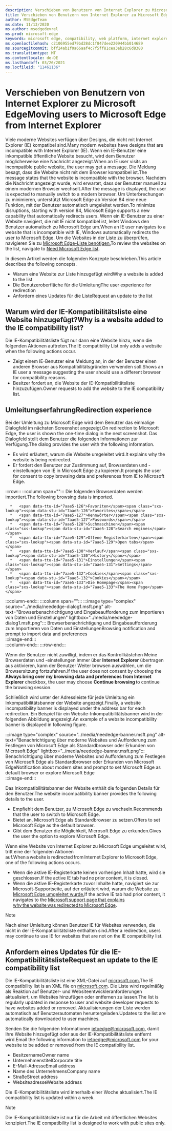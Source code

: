 ```yaml
---
description: Verschieben von Benutzern von Internet Explorer zu Microsoft Edge
title: Verschieben von Benutzern von Internet Explorer zu Microsoft Edge
author: MSEdgeTeam
ms.date: 11/13/2020
ms.author: msedgedevrel
ms.prod: microsoft-edge
keywords: microsoft edge, compatibility, web platform, internet explorer
ms.openlocfilehash: c2106955ed79bd28dc1f847dee220944bb014689
ms.sourcegitcommit: bff24ab1f0a66aaf4c7f5ff81cea3eb28c6d8380
ms.translationtype: MT
ms.contentlocale: de-DE
ms.lasthandoff: 03/26/2021
ms.locfileid: "11461136"
---
```

# <a name="moving-users-to-microsoft-edge-from-internet-explorer"></a><span data-ttu-id="7aae5-104">Verschieben von Benutzern von Internet Explorer zu Microsoft Edge</span><span class="sxs-lookup"><span data-stu-id="7aae5-104">Moving users to Microsoft Edge from Internet Explorer</span></span>  

<span data-ttu-id="7aae5-105">Viele moderne Websites verfügen über Designs, die nicht mit Internet Explorer \(IE\) kompatibel sind.</span><span class="sxs-lookup"><span data-stu-id="7aae5-105">Many modern websites have designs that are incompatible with Internet Explorer \(IE\).</span></span>  <span data-ttu-id="7aae5-106">Wenn ein IE-Benutzer eine inkompatible öffentliche Website besucht, wird dem Benutzer möglicherweise eine Nachricht angezeigt.</span><span class="sxs-lookup"><span data-stu-id="7aae5-106">When an IE user visits an incompatible public website, the user may get a message.</span></span>  <span data-ttu-id="7aae5-107">Die Meldung besagt, dass die Website nicht mit dem Browser kompatibel ist.</span><span class="sxs-lookup"><span data-stu-id="7aae5-107">The message states that the website is incompatible with the browser.</span></span>  <span data-ttu-id="7aae5-108">Nachdem die Nachricht angezeigt wurde, wird erwartet, dass der Benutzer manuell zu einem modernen Browser wechselt.</span><span class="sxs-lookup"><span data-stu-id="7aae5-108">After the message is displayed, the user is expected to manually switch to a modern browser.</span></span>  <span data-ttu-id="7aae5-109">Um Unterbrechungen zu minimieren, unterstützt Microsoft Edge ab Version 84 eine neue Funktion, mit der Benutzer automatisch umgeleitet werden.</span><span class="sxs-lookup"><span data-stu-id="7aae5-109">To minimize disruptions, starting with version 84, Microsoft Edge supports a new capability that automatically redirects users.</span></span>  <span data-ttu-id="7aae5-110">Wenn ein IE-Benutzer zu einer Website navigiert, die mit IE nicht kompatibel ist, leitet Windows den Benutzer automatisch zu Microsoft Edge um.</span><span class="sxs-lookup"><span data-stu-id="7aae5-110">When an IE user navigates to a website that is incompatible with IE, Windows automatically redirects the user to Microsoft Edge.</span></span>  <span data-ttu-id="7aae5-111">Um die Websites in der Liste zu überprüfen, navigieren Sie zu [Microsoft Edge-Liste benötigen.][MicrosoftEdgeNeededgeV1]</span><span class="sxs-lookup"><span data-stu-id="7aae5-111">To review the websites on the list, navigate to [Need Microsoft Edge list][MicrosoftEdgeNeededgeV1].</span></span>

<span data-ttu-id="7aae5-112">In diesem Artikel werden die folgenden Konzepte beschrieben.</span><span class="sxs-lookup"><span data-stu-id="7aae5-112">This article describes the following concepts.</span></span>  

*   <span data-ttu-id="7aae5-113">Warum eine Website zur Liste hinzugefügt wird</span><span class="sxs-lookup"><span data-stu-id="7aae5-113">Why a website is added to the list</span></span>  
*   <span data-ttu-id="7aae5-114">Die Benutzeroberfläche für die Umleitung</span><span class="sxs-lookup"><span data-stu-id="7aae5-114">The user experience for redirection</span></span>  
*   <span data-ttu-id="7aae5-115">Anfordern eines Updates für die Liste</span><span class="sxs-lookup"><span data-stu-id="7aae5-115">Request an update to the list</span></span>  
    
## <a name="why-is-a-website-added-to-the-ie-compatibility-list"></a><span data-ttu-id="7aae5-116">Warum wird der IE-Kompatibilitätsliste eine Website hinzugefügt?</span><span class="sxs-lookup"><span data-stu-id="7aae5-116">Why is a website added to the IE compatibility list?</span></span>  

<span data-ttu-id="7aae5-117">Die IE-Kompatibilitätsliste fügt nur dann eine Website hinzu, wenn die folgenden Aktionen auftreten.</span><span class="sxs-lookup"><span data-stu-id="7aae5-117">The IE compatibility List only adds a website when the following actions occur.</span></span>  

*   <span data-ttu-id="7aae5-118">Zeigt einem IE-Benutzer eine Meldung an, in der der Benutzer einen anderen Browser aus Kompatibilitätsgründen verwenden soll.</span><span class="sxs-lookup"><span data-stu-id="7aae5-118">Shows an IE user a message suggesting the user should use a different browser for compatibility reasons.</span></span>  
*   <span data-ttu-id="7aae5-119">Besitzer fordert an, die Website der IE-Kompatibilitätsliste hinzuzufügen.</span><span class="sxs-lookup"><span data-stu-id="7aae5-119">Owner requests to add the website to the IE compatibility list.</span></span>  

## <a name="redirection-experience"></a><span data-ttu-id="7aae5-120">Umleitungserfahrung</span><span class="sxs-lookup"><span data-stu-id="7aae5-120">Redirection experience</span></span>

<span data-ttu-id="7aae5-121">Bei der Umleitung zu Microsoft Edge wird dem Benutzer das einmalige Dialogfeld im nächsten Screenshot angezeigt.</span><span class="sxs-lookup"><span data-stu-id="7aae5-121">On redirection to Microsoft Edge, the user is shown the one-time dialog in the next screenshot.</span></span>  <span data-ttu-id="7aae5-122">Das Dialogfeld stellt dem Benutzer die folgenden Informationen zur Verfügung.</span><span class="sxs-lookup"><span data-stu-id="7aae5-122">The dialog provides the user with the following information.</span></span>  

*   <span data-ttu-id="7aae5-123">Es wird erläutert, warum die Website umgeleitet wird.</span><span class="sxs-lookup"><span data-stu-id="7aae5-123">It explains why the website is being redirected.</span></span>  
*   <span data-ttu-id="7aae5-124">Er fordert den Benutzer zur Zustimmung auf, Browserdaten und -einstellungen von IE in Microsoft Edge zu kopieren.</span><span class="sxs-lookup"><span data-stu-id="7aae5-124">It prompts the user for consent to copy browsing data and preferences from IE to Microsoft Edge.</span></span>  

:::row:::
   :::column span="":::
      <span data-ttu-id="7aae5-125">Die folgenden Browserdaten werden importiert.</span><span class="sxs-lookup"><span data-stu-id="7aae5-125">The following browsing data is imported.</span></span>  
      
      *   <span data-ttu-id="7aae5-126">Favoriten</span><span class="sxs-lookup"><span data-stu-id="7aae5-126">Favorites</span></span>  
      *   <span data-ttu-id="7aae5-127">Kennwörter</span><span class="sxs-lookup"><span data-stu-id="7aae5-127">Passwords</span></span>  
      *   <span data-ttu-id="7aae5-128">Suchmaschinen</span><span class="sxs-lookup"><span data-stu-id="7aae5-128">Search engines</span></span>  
      *   <span data-ttu-id="7aae5-129">Offene Registerkarten</span><span class="sxs-lookup"><span data-stu-id="7aae5-129">Open tabs</span></span>  
      *   <span data-ttu-id="7aae5-130">Verlauf</span><span class="sxs-lookup"><span data-stu-id="7aae5-130">History</span></span>  
      *   <span data-ttu-id="7aae5-131">Einstellungen</span><span class="sxs-lookup"><span data-stu-id="7aae5-131">Settings</span></span>  
      *   <span data-ttu-id="7aae5-132">Cookies</span><span class="sxs-lookup"><span data-stu-id="7aae5-132">Cookies</span></span>  
      *   <span data-ttu-id="7aae5-133">Die Homepage</span><span class="sxs-lookup"><span data-stu-id="7aae5-133">The Home Page</span></span>  
   :::column-end:::
   :::column span="":::
      :::image type="complex" source="../media/neededge-dialog1.msft.png" alt-text="Browserbenachrichtigung und Eingabeaufforderung zum Importieren von Daten und Einstellungen" lightbox="../media/neededge-dialog1.msft.png":::
         <span data-ttu-id="7aae5-135">Browserbenachrichtigung und Eingabeaufforderung zum Importieren von Daten und Einstellungen</span><span class="sxs-lookup"><span data-stu-id="7aae5-135">Browsing notification and prompt to import data and preferences</span></span>  
      :::image-end:::  
   :::column-end:::
:::row-end:::

<span data-ttu-id="7aae5-136">Wenn der Benutzer nicht zuwilligt, indem er das Kontrollkästchen Meine Browserdaten und -einstellungen immer über **Internet Explorer** übertragen aus aktivieren, kann der Benutzer Weiter browsen auswählen, um die   Browsersitzung fortzufahren.</span><span class="sxs-lookup"><span data-stu-id="7aae5-136">If the user does not consent by choosing the **Always bring over my browsing data and preferences from Internet Explorer** checkbox, the user may choose **Continue browsing** to continue the browsing session.</span></span>  

<span data-ttu-id="7aae5-137">Schließlich wird unter der Adressleiste für jede Umleitung ein Inkompatibilitätsbanner der Website angezeigt.</span><span class="sxs-lookup"><span data-stu-id="7aae5-137">Finally, a website incompatibility banner is displayed under the address bar for each redirection.</span></span>  <span data-ttu-id="7aae5-138">Ein Beispiel für ein Website-Inkompatibilitätsbanner wird in der folgenden Abbildung angezeigt.</span><span class="sxs-lookup"><span data-stu-id="7aae5-138">An example of a website incompatibility banner is displayed in following figure.</span></span>

:::image type="complex" source="../media/neededge-banner.msft.png" alt-text="Benachrichtigung über moderne Websites und Aufforderung zum Festlegen von Microsoft Edge als Standardbrowser oder Erkunden von Microsoft Edge" lightbox="../media/neededge-banner.msft.png":::
   <span data-ttu-id="7aae5-140">Benachrichtigung über moderne Websites und Aufforderung zum Festlegen von Microsoft Edge als Standardbrowser oder Erkunden von Microsoft Edge</span><span class="sxs-lookup"><span data-stu-id="7aae5-140">Notification about modern sites and prompt to set Microsoft Edge as default browser or explore Microsoft Edge</span></span>  
:::image-end:::

<span data-ttu-id="7aae5-141">Das Inkompatibilitätsbanner der Website enthält die folgenden Details für den Benutzer.</span><span class="sxs-lookup"><span data-stu-id="7aae5-141">The website incompatibility banner provides the following details to the user.</span></span>  

*   <span data-ttu-id="7aae5-142">Empfiehlt dem Benutzer, zu Microsoft Edge zu wechseln.</span><span class="sxs-lookup"><span data-stu-id="7aae5-142">Recommends that the user to switch to Microsoft Edge.</span></span>  
*   <span data-ttu-id="7aae5-143">Bietet an, Microsoft Edge als Standardbrowser zu setzen.</span><span class="sxs-lookup"><span data-stu-id="7aae5-143">Offers to set Microsoft Edge as the default browser.</span></span>  
*   <span data-ttu-id="7aae5-144">Gibt dem Benutzer die Möglichkeit, Microsoft Edge zu erkunden.</span><span class="sxs-lookup"><span data-stu-id="7aae5-144">Gives the user the option to explore Microsoft Edge.</span></span>    
    
<span data-ttu-id="7aae5-145">Wenn eine Website von Internet Explorer zu Microsoft Edge umgeleitet wird, tritt eine der folgenden Aktionen auf.</span><span class="sxs-lookup"><span data-stu-id="7aae5-145">When a website is redirected from Internet Explorer to Microsoft Edge, one of the following actions occurs.</span></span>

*   <span data-ttu-id="7aae5-146">Wenn die aktive IE-Registerkarte keinen vorherigen Inhalt hatte, wird sie geschlossen.</span><span class="sxs-lookup"><span data-stu-id="7aae5-146">If the active IE tab had no prior content, it is closed.</span></span>  
*   <span data-ttu-id="7aae5-147">Wenn die aktive IE-Registerkarte zuvor Inhalte hatte, navigiert sie zur Microsoft-Supportseite, auf der erläutert wird, warum die Website zu [Microsoft Edge umgeleitet wurde.][MicrosoftSupportOfficeTheWebsiteYouWereTryingToReachDoesntWorkWithInternetExplorer]</span><span class="sxs-lookup"><span data-stu-id="7aae5-147">If the active IE tab had prior content, it navigates to the [Microsoft support page that explains why the website was redirected to Microsoft Edge][MicrosoftSupportOfficeTheWebsiteYouWereTryingToReachDoesntWorkWithInternetExplorer].</span></span>  

> [!NOTE]
> <span data-ttu-id="7aae5-148">Nach einer Umleitung können Benutzer IE für Websites verwenden, die nicht in der IE-Kompatibilitätsliste enthalten sind.</span><span class="sxs-lookup"><span data-stu-id="7aae5-148">After a redirection, users may continue to use IE for websites that are not on the IE compatibility list.</span></span>  

## <a name="request-an-update-to-the-ie-compatibility-list"></a><span data-ttu-id="7aae5-149">Anfordern eines Updates für die IE-Kompatibilitätsliste</span><span class="sxs-lookup"><span data-stu-id="7aae5-149">Request an update to the IE compatibility list</span></span>  

<span data-ttu-id="7aae5-150">Die IE-Kompatibilitätsliste ist eine XML-Datei auf [microsoft.com.][MicrosoftOfficialHome]</span><span class="sxs-lookup"><span data-stu-id="7aae5-150">The IE compatibility list is an XML file on [microsoft.com][MicrosoftOfficialHome].</span></span>  <span data-ttu-id="7aae5-151">Die Liste wird regelmäßig als Reaktion auf Benutzer- und Websiteentwickleranforderungen aktualisiert, um Websites hinzufügen oder entfernen zu lassen.</span><span class="sxs-lookup"><span data-stu-id="7aae5-151">The list is regularly updated in response to user and website developer requests to have websites added or removed.</span></span>  <span data-ttu-id="7aae5-152">Aktualisierungen der Liste werden automatisch auf Benutzerautomaten heruntergeladen.</span><span class="sxs-lookup"><span data-stu-id="7aae5-152">Updates to the list are automatically downloaded to user machines.</span></span>  

<span data-ttu-id="7aae5-153">Senden Sie die folgenden Informationen [ietoedge@microsoft.com,][MailtoMicrosoftIetoedge] damit Ihre Website hinzugefügt oder aus der IE-Kompatibilitätsliste entfernt wird.</span><span class="sxs-lookup"><span data-stu-id="7aae5-153">Email the following information to [ietoedge@microsoft.com][MailtoMicrosoftIetoedge] for your website to be added or removed from the IE compatibility list.</span></span>    

*   <span data-ttu-id="7aae5-154">Besitzername</span><span class="sxs-lookup"><span data-stu-id="7aae5-154">Owner name</span></span>  
*   <span data-ttu-id="7aae5-155">Unternehmenstitel</span><span class="sxs-lookup"><span data-stu-id="7aae5-155">Corporate title</span></span>  
*   <span data-ttu-id="7aae5-156">E-Mail-Adresse</span><span class="sxs-lookup"><span data-stu-id="7aae5-156">Email address</span></span>  
*   <span data-ttu-id="7aae5-157">Name des Unternehmens</span><span class="sxs-lookup"><span data-stu-id="7aae5-157">Company name</span></span>  
*   <span data-ttu-id="7aae5-158">Straße</span><span class="sxs-lookup"><span data-stu-id="7aae5-158">Street address</span></span>  
*   <span data-ttu-id="7aae5-159">Websiteadresse</span><span class="sxs-lookup"><span data-stu-id="7aae5-159">Website address</span></span>  
    
<span data-ttu-id="7aae5-160">Die IE-Kompatibilitätsliste wird innerhalb einer Woche aktualisiert.</span><span class="sxs-lookup"><span data-stu-id="7aae5-160">The IE compatibility list is updated within a week.</span></span>

> [!NOTE]
> <span data-ttu-id="7aae5-161">Die IE-Kompatibilitätsliste ist nur für die Arbeit mit öffentlichen Websites konzipiert.</span><span class="sxs-lookup"><span data-stu-id="7aae5-161">The IE compatibility list is designed to work with public sites only.</span></span>  

<!-- links -->  

[MailtoMicrosoftIetoedge]: mailto:ietoedge@microsoft.com "Senden einer E-Mail an ietoedge@microsoft.com"  

[MicrosoftOfficialHome]: https://www.microsoft.com "Microsoft Official Home"  

[MicrosoftEdgeNeededgeV1]:  https://edge.microsoft.com/neededge/v1 "Microsoft Edge List v1 xml | Microsoft Edge"  

[MicrosoftSupportOfficeTheWebsiteYouWereTryingToReachDoesntWorkWithInternetExplorer]: https://support.microsoft.com/office/the-website-you-were-trying-to-reach-doesn-t-work-with-internet-explorer-8f5fc675-cd47-414c-9535-12821ddfc554 "Die Website, die Sie erreichen wollten, funktioniert nicht mit Internet Explorer | Microsoft Office Support"  
